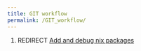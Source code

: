 ```yaml
---
title: GIT workflow
permalink: /GIT_workflow/
---
```


1.  REDIRECT [Add and debug nix packages](/Add_and_debug_nix_packages "wikilink")
